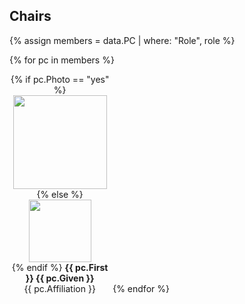## Chairs

{% assign members = data.PC | where: "Role", role %}

{% for pc in members %}
<div style="display: inline-block; width: 32%; text-align: center;">
  {% if pc.Photo == "yes" %}
<img src="{{ site.url }}{{ site.baseurl }}/assets/images/pc/{{ pc.First | replace: " ", "_" }}_{{ pc.Given }}.jpg"
     class="circle" width="150" height="150" /><br />
  {% else %}
<img src="{{ site.url }}{{ site.baseurl }}/assets/images/oc/nobody.jpg" width="100" height="100" /><br />
  {% endif %}
<strong>{{ pc.First }} {{ pc.Given }}</strong><br/>
{{ pc.Affiliation }}
</div>
{% endfor %}

<p/>
